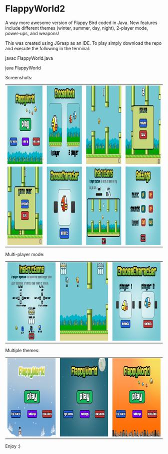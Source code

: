 # FlappyWorld2
A way more awesome version of Flappy Bird coded in Java. New features include different themes (winter, summer, day, night), 2-player mode, power-ups, and weapons!

This was created using JGrasp as an IDE. To play simply download the repo and execute the following in the terminal:

javac FlappyWorld.java

java FlappyWorld

Screenshots:
<table>
  <tr>
    <td>
      <img src="./screenshots/1.png" width="250" height="250"/>
    </td>
    <td>
      <img src="./screenshots/2.png" width="250" height="250"/>
    </td>
    <td>
      <img src="./screenshots/3.png" width="250" height="250"/>
    </td>
    <td>
      <img src="./screenshots/4.png" width="250" height="250"/>
    </td>
  </tr>
  <tr>
    <td>
      <img src="./screenshots/5.png" width="250" height="250"/>
    </td>
    <td>
      <img src="./screenshots/6.png" width="250" height="250"/>
    </td>
    <td>
      <img src="./screenshots/7.png" width="250" height="250"/>
    </td>
    <td>
      <img src="./screenshots/8.png" width="250" height="250"/>
    </td>
  </tr>
</table>

Multi-player mode:
<table>
  <tr>
    <td>
      <img src="./screenshots/mult1.png" width="250" height="250"/>
    </td>
    <td>
      <img src="./screenshots/mult2.png" width="250" height="250"/>
    </td>
    <td>
      <img src="./screenshots/mult3.png" width="250" height="250"/>
    </td>
  </tr>
</table>

Multiple themes:
<table>
  <tr>
    <td>
      <img src="./screenshots/home2.png" width="250" height="250"/>
    </td>
    <td>
      <img src="./screenshots/home3.png" width="250" height="250"/>
    </td>
    <td>
      <img src="./screenshots/home4.png" width="250" height="250"/>
    </td>
  </tr>
</table>

Enjoy :) 
